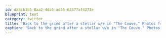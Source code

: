 ```yaml
---
id: da8cb3b5-8aa2-4da5-ad35-63477af4273e
blueprint: text
category: twitter
title: 'Back to the grind after a stellar w/e in "The Couve." Photos from the weekend workshop to come later..'
caption: 'Back to the grind after a stellar w/e in "The Couve." Photos from the weekend workshop to come later..'
---
```

